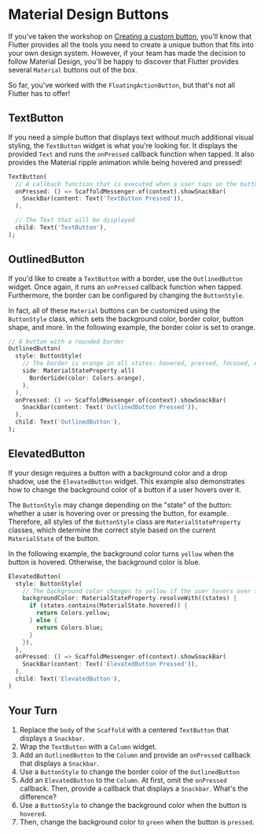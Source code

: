 # Material Design Buttons

If you've taken the workshop on [Creating a custom
button](https://dartpad.dev/workshops.html?webserver=https://raw.githubusercontent.com/flutter/codelabs/master/dartpad_codelabs/src/custom_button),
you'll know that Flutter provides all the tools you need to create a unique
button that fits into your own design system. However, if your team has made the
decision to follow Material Design, you'll be happy to discover that Flutter
provides several `Material` buttons out of the box.

So far, you've worked with the `FloatingActionButton`, but that's not all
Flutter has to offer!

## TextButton

If you need a simple button that displays text without much additional visual
styling, the `TextButton` widget is what you're looking for. It displays the
provided `Text` and runs the `onPressed` callback function when tapped. It also
provides the Material ripple animation while being hovered and pressed!

```dart
TextButton(
  // A callback function that is executed when a user taps on the button
  onPressed: () => ScaffoldMessenger.of(context).showSnackBar(
    SnackBar(content: Text('TextButton Pressed')),
  ),

  // The Text that will be displayed
  child: Text('TextButton'),
);
```

## OutlinedButton

If you'd like to create a `TextButton` with a border, use the `OutlinedButton`
widget. Once again, it runs an `onPressed` callback function when tapped.
Furthermore, the border can be configured by changing the `ButtonStyle`.

In fact, all of these `Material` buttons can be customized using the
`ButtonStyle` class, which sets the background color, border color, button
shape, and more. In the following example, the border color is set to orange.

```dart
// A button with a rounded border
OutlinedButton(
  style: ButtonStyle(
    // The border is orange in all states: hovered, pressed, focused, etc.
    side: MaterialStateProperty.all(
      BorderSide(color: Colors.orange),
    ),
  ),
  onPressed: () => ScaffoldMessenger.of(context).showSnackBar(
    SnackBar(content: Text('OutlinedButton Pressed')),
  ),
  child: Text('OutlinedButton'),
);
```

## ElevatedButton

If your design requires a button with a background color and a drop shadow, use
the `ElevatedButton` widget. This example also demonstrates how to change the
background color of a button if a user hovers over it. 

The `ButtonStyle` may change depending on the "state" of the button: whether a
user is hovering over or pressing the button, for example. Therefore, all styles
of the `ButtonStyle` class are `MaterialStateProperty` classes, which determine
the correct style based on the current `MaterialState` of the button. 

In the following example, the background color turns `yellow` when the button
is hovered. Otherwise, the background color is blue.

```dart
ElevatedButton(
  style: ButtonStyle(
    // The background color changes to yellow if the user hovers over the button
    backgroundColor: MaterialStateProperty.resolveWith((states) {
      if (states.contains(MaterialState.hovered)) {
        return Colors.yellow;
      } else {
        return Colors.blue;
      }
    }),
  ),
  onPressed: () => ScaffoldMessenger.of(context).showSnackBar(
    SnackBar(content: Text('ElevatedButton Pressed')),
  ),
  child: Text('ElevatedButton'),
)
```

## Your Turn

  1. Replace the `body` of the `Scaffold` with a centered `TextButton` that
     displays a `Snackbar`.
  2. Wrap the `TextButton` with a `Column` widget. 
  3. Add an `OutlinedButton` to the `Column` and provide an `onPressed` callback
     that displays a `Snackbar`.
  4. Use a `ButtonStyle` to change the border color of the `OutlinedButton`
  5. Add an `ElevatedButton` to the `Column`. At first, omit the `onPressed`
     callback. Then, provide a callback that displays a `Snackbar`. What's the
     difference?
  6. Use a `ButtonStyle` to change the background color when the button is
     `hovered`.
  7. Then, change the background color to `green` when the button is `pressed`.